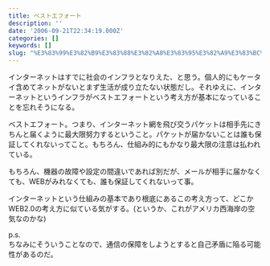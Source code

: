 ```yaml
---
title: ベストエフォート
description: ''
date: '2006-09-21T22:34:19.000Z'
categories: []
keywords: []
slug: "%E3%83%99%E3%82%B9%E3%83%88%E3%82%A8%E3%83%95%E3%82%A9%E3%83%BC%E3%83%88"
---
```

インターネットはすでに社会のインフラとなりえた、と思う。個人的にもケータイ含めてネットがないとまず生活が成り立たない状態だし。それゆえに、インターネットというインフラがベストエフォートという考え方が基本になっていることを忘れそうになる。

ベストエフォート。つまり、インターネット網を飛び交うパケットは相手先にきちんと届くように最大限努力するということ。パケットが届かないことは誰も保証してくれないってこと。もちろん、仕組み的にもかなり最大限の注意は払われている。

もちろん、機器の故障や設定の間違いであれば別だが、メールが相手に届かなくても、WEBがみれなくても、誰も保証してくれないって事。

インターネットという仕組みの基本であり根底にあるこの考え方って、どこかWEB2.0の考え方に似ている気がする。(というか、これがアメリカ西海岸の空気なのかな)

p.s.  
ちなみにそういうことなので、通信の保障をしようとすると自己矛盾に陥る可能性があるのだ。